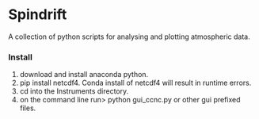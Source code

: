 # Spindrift
A collection of python scripts for analysing and plotting atmospheric data.

### Install
1. download and install anaconda python.
2. pip install netcdf4.  Conda install of netcdf4 will result in runtime errors.
3. cd into the Instruments directory.
4. on the command line run> python gui_ccnc.py or other gui prefixed files.
